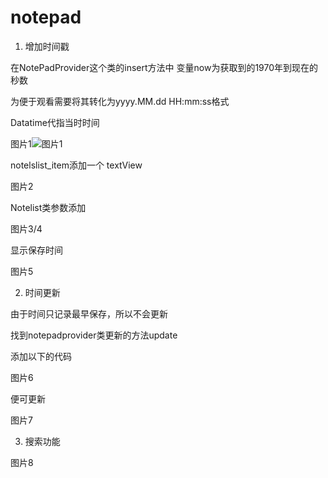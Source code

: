 # notepad
1.	增加时间戳

在NotePadProvider这个类的insert方法中
变量now为获取到的1970年到现在的秒数

为便于观看需要将其转化为yyyy.MM.dd HH:mm:ss格式

Datatime代指当时时间

图片1![图片1](https://github.com/Zyd008/notepad/blob/master/app/src/main/res/mipmap-hdpi/1.png)


notelslist_item添加一个 textView

图片2

Notelist类参数添加

图片3/4

显示保存时间

图片5

2.	时间更新

由于时间只记录最早保存，所以不会更新

找到notepadprovider类更新的方法update

添加以下的代码

图片6

便可更新

图片7

3.	搜索功能

图片8
